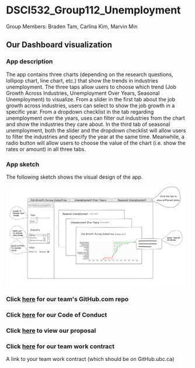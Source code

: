 # DSCI532_Group112_Unemployment

Group Members: Braden Tam, Carlina Kim, Marvin Min 

## Our Dashboard visualization

### App description

The app contains three charts (depending on the research questions, lollipop chart, line chart, etc.) that show the trends in industries unemployment. The three taps allow users to choose which trend (Job Growth Across Industries, Unemployment Over Years, Seasonal Unemployment) to visualize. From a slider in the first tab about the job growth across industries, users can select to show the job growth in a specific year. From a dropdown checklist in the tab regarding unemployment over the years, uses can filter out industries from the chart and show the industries they care about. In the third tab of seasonal unemployment, both the slider and the dropdown checklist will allow users to filter the industries and specify the year at the same time. Meanwhile, a radio button will allow users to choose the value of the chart (i.e. show the rates or amount) in all three tabs.

### App sketch
The following sketch shows the visual design of the app.

![Image](https://github.com/Marvin-chengmin/DSCI532_Group112_Unemployment/blob/master/img/sketch.png)


### Click [here](https://github.com/UBC-MDS/DSCI532_Group112_Unemployment) for our team's GitHub.com repo

### Click [here](https://github.com/UBC-MDS/DSCI532_Group112_Unemployment/blob/master/CODE_OF_CONDUCT.md) for our Code of Conduct 

### Click [here](https://github.com/UBC-MDS/DSCI532_Group112_Unemployment/blob/master/PROPOSAL.md) to view our proposal

### Click [here]() for our team work contract
A link to your team work contract (which should be on GitHub.ubc.ca)
